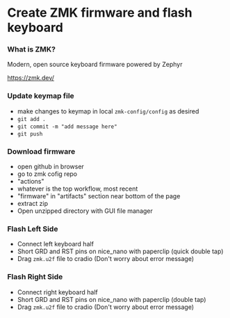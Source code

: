 # Create ZMK firmware and flash keyboard

### What is ZMK?

Modern, open source keyboard firmware powered by Zephyr

https://zmk.dev/

### Update keymap file

- make changes to keymap in local `zmk-config/config` as desired
- `git add .`
- `git commit -m "add message here"`
- `git push`

### Download firmware

- open github in browser
- go to zmk cofig repo
- "actions"
- whatever is the top workflow, most recent
- "firmware" in "artifacts" section near bottom of the page
- extract zip
- Open unzipped directory with GUI file manager

### Flash Left Side

- Connect left keyboard half
- Short GRD and RST pins on nice_nano with paperclip (quick double tap)
- Drag `zmk.u2f` file to cradio (Don't worry about error message)

### Flash Right Side

- Connect right keyboard half
- Short GRD and RST pins on nice_nano with paperclip (double tap)
- Drag `zmk.u2f` file to cradio (Don't worry about error message)

